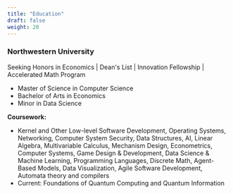 ```yaml
---
title: "Education"
draft: false
weight: 20
---
```


### Northwestern University

Seeking Honors in Economics | Dean's List | Innovation Fellowship | Accelerated Math Program

- Master of Science in Computer Science
- Bachelor of Arts in Economics
- Minor in Data Science

**Coursework:**
* Kernel and Other Low-level Software Development, Operating Systems, Networking, Computer System Security, Data Structures, AI, Linear Algebra, Multivariable Calculus, Mechanism Design, Econometrics, Computer Systems, Game Design & Development, Data Science & Machine Learning, Programming Languages, Discrete Math, Agent-Based Models, Data Visualization, Agile Software Development, Automata theory and compilers
* Current: Foundations of Quantum Computing and Quantum Information
